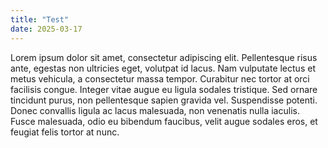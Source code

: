 ```yaml
---
title: "Test"
date: 2025-03-17
---
```


Lorem ipsum dolor sit amet, consectetur adipiscing elit. Pellentesque risus ante, egestas non ultricies eget, volutpat id lacus. Nam vulputate lectus et metus vehicula, a consectetur massa tempor. Curabitur nec tortor at orci facilisis congue. Integer vitae augue eu ligula sodales tristique. Sed ornare tincidunt purus, non pellentesque sapien gravida vel. Suspendisse potenti. Donec convallis ligula ac lacus malesuada, non venenatis nulla iaculis. Fusce malesuada, odio eu bibendum faucibus, velit augue sodales eros, et feugiat felis tortor at nunc.
